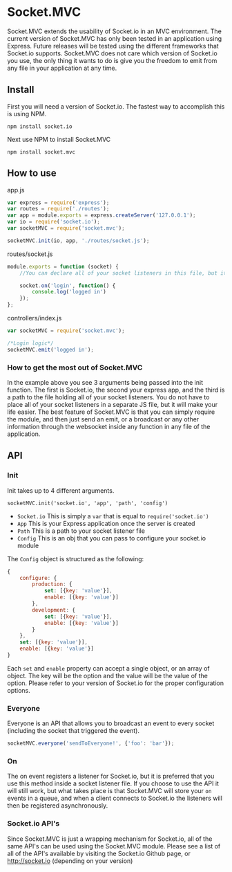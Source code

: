 Socket.MVC
==========

Socket.MVC extends the usability of Socket.io in an MVC environment.  The current version of Socket.MVC has only been tested in an application using Express.  Future releases will be tested using the different frameworks that Socket.io supports.  Socket.MVC does not care which version of Socket.io you use, the only thing it wants to do is give you the freedom to emit from any file in your application at any time.

## Install

First you will need a version of Socket.io.  The fastest way to accomplish this is using NPM.

    npm install socket.io

Next use NPM to install Socket.MVC

	npm install socket.mvc

## How to use

app.js
```js
var express = require('express');
var routes = require('./routes');
var app = module.exports = express.createServer('127.0.0.1');
var io = require('socket.io');
var socketMVC = require('socket.mvc');

socketMVC.init(io, app, './routes/socket.js');
```

routes/socket.js
```js
module.exports = function (socket) {
	//You can declare all of your socket listeners in this file, but it's not required

	socket.on('login', function() {
		console.log('logged in')
	});
};
```

controllers/index.js
```js
var socketMVC = require('socket.mvc');

/*Login logic*/
socketMVC.emit('logged in');
```

### How to get the most out of Socket.MVC

In the example above you see 3 arguments being passed into the init function.  The first is Socket.io, the second your express app, and the third is a path to the file holding all of your socket listeners.  You do not have to place all of your socket listeners in a separate JS file, but it will make your life easier.  The best feature of Socket.MVC is that you can simply require the module, and then just send an emit, or a broadcast or any other information through the websocket inside any function in any file of the application.

## API

### Init

Init takes up to 4 different arguments.

`socketMVC.init('socket.io', 'app', 'path', 'config')`
  - `Socket.io` This is simply a `var` that is equal to `require('socket.io')`
  - `App` This is your Express application once the server is created
  - `Path` This is a path to your socket listener file
  - `Config` This is an obj that you can pass to configure your socket.io module

The `Config` object is structured as the following:
```js
{
	configure: {
		production: {
			set: [{key: 'value'}],
			enable: [{key: 'value'}]
		},
		development: {
			set: [{key: 'value'}],
			enable: [{key: 'value'}]
		}
	},
	set: [{key: 'value'}],
	enable: [{key: 'value'}]
}
```
Each `set` and `enable` property can accept a single object, or an array of object.  The key will be the option and the value will be the value of the option.  Please refer to your version of Socket.io for the proper configuration options.

### Everyone
Everyone is an API that allows you to broadcast an event to every socket (including the socket that triggered the event).
```js
socketMVC.everyone('sendToEveryone!', {'foo': 'bar'});
```

### On
The on event registers a listener for Socket.io, but it is preferred that you use this method inside a socket listener file.  If you choose to use the API it will still work, but what takes place is that Socket.MVC will store your `on` events in a queue, and when a client connects to Socket.io the listeners will then be registered asynchronously.

### Socket.io API's
Since Socket.MVC is just a wrapping mechanism for Socket.io, all of the same API's can be used using the Socket.MVC module.  Please see a list of all of the API's available by visiting the Socket.io Github page, or http://socket.io (depending on your version)

